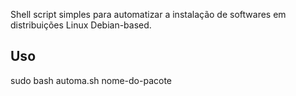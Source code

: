 Shell script simples para automatizar a instalação de softwares em distribuições Linux Debian-based.

## Uso
sudo bash automa.sh nome-do-pacote
